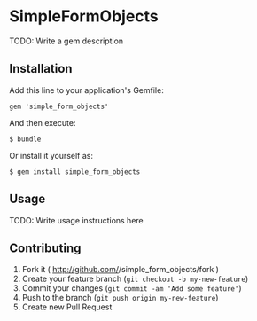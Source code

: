 # SimpleFormObjects

TODO: Write a gem description

## Installation

Add this line to your application's Gemfile:

    gem 'simple_form_objects'

And then execute:

    $ bundle

Or install it yourself as:

    $ gem install simple_form_objects

## Usage

TODO: Write usage instructions here

## Contributing

1. Fork it ( http://github.com/<my-github-username>/simple_form_objects/fork )
2. Create your feature branch (`git checkout -b my-new-feature`)
3. Commit your changes (`git commit -am 'Add some feature'`)
4. Push to the branch (`git push origin my-new-feature`)
5. Create new Pull Request
